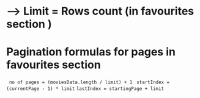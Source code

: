 # --> Limit = Rows count (in favourites section )

# Pagination formulas for pages in favourites section

` no of pages = (moviesData.length / limit) + 1`
` startIndex = (currentPage - 1) * limit`
` lastIndex = startingPage + limit `